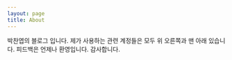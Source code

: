 ```yaml
---
layout: page
title: About
---
```


박찬엽의 블로그 입니다. 제가 사용하는 관련 계정들은 모두 위 오른쪽과 맨 아래 있습니다. 피드백은 언제나 환영입니다. 감사합니다.